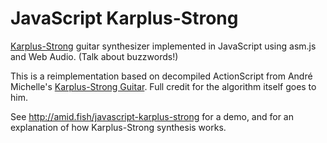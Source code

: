 # JavaScript Karplus-Strong

[Karplus-Strong](http://en.wikipedia.org/wiki/Karplus–Strong_string_synthesis) guitar synthesizer implemented in
JavaScript using asm.js and Web Audio. (Talk about buzzwords!)

This is a reimplementation based on decompiled ActionScript from André Michelle's
[Karplus-Strong Guitar](http://lab.andre-michelle.com/karplus-strong-guitar). Full credit for the algorithm itself
goes to him.

See http://amid.fish/javascript-karplus-strong for a demo, and for an explanation of how Karplus-Strong synthesis works.
